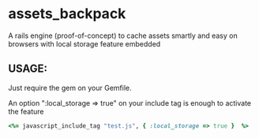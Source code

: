 # assets_backpack #

A rails engine (proof-of-concept) to cache assets smartly and easy on browsers with local storage feature embedded

## USAGE: ##

Just require the gem on your Gemfile.

An option ":local_storage => true" on your include tag is enough to activate the feature

``` ruby
<%= javascript_include_tag "test.js", { :local_storage => true }  %>
```
